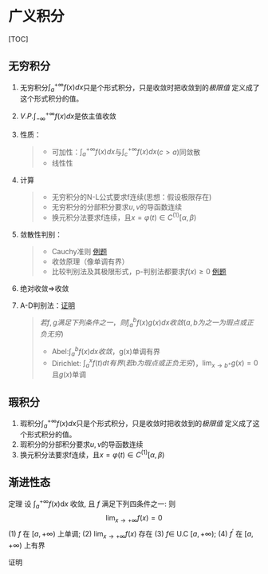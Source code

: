 # 广义积分

[TOC]

## 无穷积分

1. 无穷积分$\int_{a}^{+\infty}{f(x)dx}$只是个形式积分，只是收敛时把收敛到的*极限值* 定义成了这个形式积分的值。

2. $V.P.\int_{-\infty}^{{+\infty}}f(x)dx$是依主值收敛

3. 性质：

   > - 可加性：$\int_a^{+\infty}f(x)dx$与$\int_c^{+\infty}f(x)dx$$(c>a)$同敛散
   > - 线性性

4. 计算

   >  - 无穷积分的N-L公式要求f连续(思想：假设极限存在)
   >  - 无穷积分的分部积分要求$u,v$的导函数连续
   > - 换元积分法要求f连续，且$x=\varphi(t)\in C^{(1)}[\alpha,\beta)$

5. 敛散性判别：

   > - Cauchy准则 [例题](https://fir.leoroom.top/sxfx/guangyi/liti1.html)
   > - 收敛原理（像单调有界）
   > - 比较判别法及其极限形式，p-判别法都要求$f(x)\ge0$ [例题](https://fir.leoroom.top/sxfx/guangyi/liti2.html)

6. 绝对收敛$\Rightarrow$收敛

7. A-D判别法：[证明](https://fir.leoroom.top/sxfx/guangyi/AD.html)

   > $若f,g满足下列条件之一，则\int_a^bf(x)g(x)dx收敛(a,b为之一为瑕点或正负无穷)$
   >
   > - Abel:$\int_a^bf(x)dx收敛$，g(x)单调有界
   > - Dirichlet: $\int_a^x f(t)dt有界(若b为瑕点或正负无穷)$，$\displaystyle\lim_{x\rightarrow b^+} g\left( x \right) =0$且$g(x)$单调

## 瑕积分

1. 瑕积分$\int_{a}^{+\infty}{f(x)dx}$只是个形式积分，只是收敛时把收敛到的*极限值* 定义成了这个形式积分的值。
2. 瑕积分的分部积分要求$u,v$的导函数连续
3. 换元积分法要求f连续，且$x=\varphi(t)\in C^{(1)}[\alpha,\beta)$

## 渐进性态

定理 设 $\int_a^{+\infty} f(x) \mathrm{d} x$ 收敛, 且 $f$ 满足下列四条件之一: 则
$$
\lim _{x \rightarrow+\infty} f(x)=0
$$
(1) $f$ 在 $[a,+\infty)$ 上单调;
(2) $\displaystyle\lim _{x \rightarrow+\infty} f(x)$ 存在
(3) $f \in$ U.C $[a,+\infty)$;
(4) $f^{\prime}$ 在 $[a,+\infty)$ 上有界

证明
